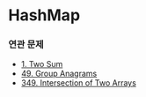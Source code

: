 # HashMap

### 연관 문제
- [1. Two Sum](https://github.com/hanbee1005/AlgorithmStudy/blob/master/Leetcode/202301/TwoSum_1.java)
- [49. Group Anagrams](https://github.com/hanbee1005/AlgorithmStudy/blob/master/Leetcode/202301/GroupAnagrams_49.java)
- [349. Intersection of Two Arrays](https://github.com/hanbee1005/AlgorithmStudy/blob/master/Leetcode/202301/IntersectionOfTwoArrays_349.java)